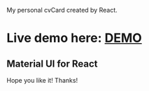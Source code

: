 My personal cvCard created by React.

# Live demo here: [DEMO](https://ampex.github.io/cvCard/)

## Material UI for React

Hope you like it! Thanks!
